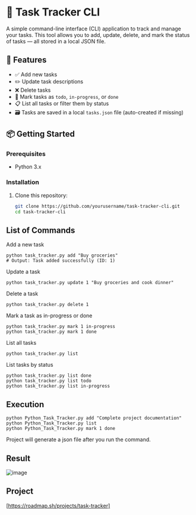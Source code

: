 # 📝 Task Tracker CLI

A simple command-line interface (CLI) application to track and manage your tasks. This tool allows you to add, update, delete, and mark the status of tasks — all stored in a local JSON file.

## 🚀 Features

- ✅ Add new tasks
- ✏️ Update task descriptions
- ❌ Delete tasks
- 🔁 Mark tasks as `todo`, `in-progress`, or `done`
- 📋 List all tasks or filter them by status
- 🗃️ Tasks are saved in a local `tasks.json` file (auto-created if missing)

## 📦 Getting Started

### Prerequisites

- Python 3.x

### Installation

1. Clone this repository:
   ```bash
   git clone https://github.com/yourusername/task-tracker-cli.git
   cd task-tracker-cli

## List of Commands
Add a new task
```
python task_tracker.py add "Buy groceries"
# Output: Task added successfully (ID: 1)
```
Update a task
```
python task_tracker.py update 1 "Buy groceries and cook dinner"
```
Delete a task
```
python task_tracker.py delete 1
```
Mark a task as in-progress or done
```
python task_tracker.py mark 1 in-progress
python task_tracker.py mark 1 done
```
List all tasks
```
python task_tracker.py list
```
List tasks by status
```
python task_tracker.py list done
python task_tracker.py list todo
python task_tracker.py list in-progress
```

## Execution
```
python Python_Task_Tracker.py add "Complete project documentation"
python Python_Task_Tracker.py list
python Python_Task_Tracker.py mark 1 done
```

Project will generate a json file after you run the command.

## Result
![image](https://github.com/user-attachments/assets/2804da6f-6054-4c00-9b2f-6b1e0ebe093d)

## Project
[https://roadmap.sh/projects/task-tracker]
